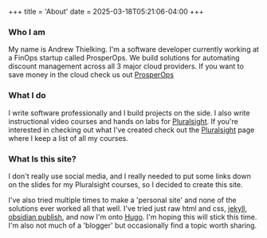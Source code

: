 +++
title = 'About'
date = 2025-03-18T05:21:06-04:00
+++

### Who I am

My name is Andrew Thielking.  I'm a software developer currently working at a FinOps startup called ProsperOps.  We build solutions for automating discount management across all 3 major cloud providers.  If you want to save money in the cloud check us out [ProsperOps](https://prosperops.com)

### What I do

I write software professionally and I build projects on the side.  I also write instructional video courses and hands on labs for [Pluralsight](https://pluralsight.com).  If you're interested in checking out what I've created check out the [Pluralsight](/pluralsight) page where I keep a list of all my courses.

### What Is this site?

I don't really use social media, and I really needed to put some links down on the slides for my Pluralsight courses, so I decided to create this site. 

I've also tried multiple times to make a 'personal site' and none of the solutions ever worked all that well.  I've tried just raw html and css, [jekyll](https://jekyllrb.com/), [obsidian publish](https://obsidian.md/publish), and now I'm onto [Hugo](https://gohugo.io/).  I'm hoping this will stick this time.  I'm also not much of a 'blogger' but occasionally find a topic worth sharing.